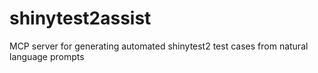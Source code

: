 # shinytest2assist
MCP server for generating automated shinytest2 test cases from natural language prompts
